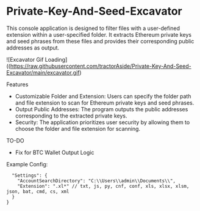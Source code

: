 # Private-Key-And-Seed-Excavator
This console application is designed to filter files with a user-defined extension within a user-specified folder. It extracts Ethereum private keys and seed phrases from these files and provides their corresponding public addresses as output.

![Excavator Gif Loading]((https://raw.githubusercontent.com/tractorAside/Private-Key-And-Seed-Excavator/main/excavator.gif)

Features
* Customizable Folder and Extension: Users can specify the folder path and file extension to scan for Ethereum private keys and seed phrases.
* Output Public Addresses: The program outputs the public addresses corresponding to the extracted private keys.
* Security: The application prioritizes user security by allowing them to choose the folder and file extension for scanning.

TO-DO
* Fix for BTC Wallet Output Logic

Example Config:
```{
  "Settings": {
    "AccountSearchDirectory": "C:\\Users\\admin\\Documents\\",
    "Extension": ".xl*" // txt, js, py, cnf, conf, xls, xlsx, xlsm, json, bat, cmd, cs, xml
  }
}
